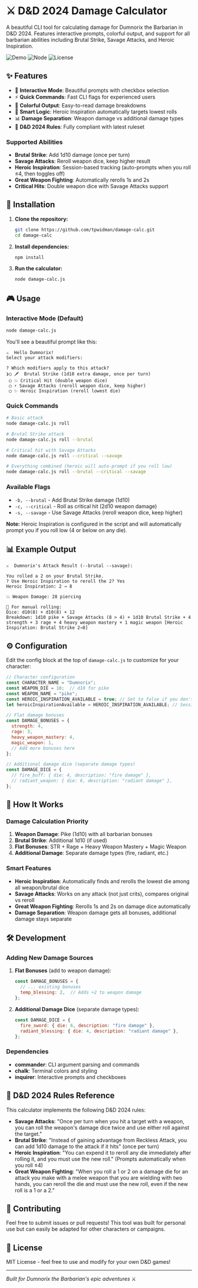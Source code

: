 # ⚔️ D&D 2024 Damage Calculator

A beautiful CLI tool for calculating damage for Dumnorix the Barbarian in D&D 2024. Features interactive prompts, colorful output, and support for all barbarian abilities including Brutal Strike, Savage Attacks, and Heroic Inspiration.

![Demo](https://img.shields.io/badge/D%26D-2024-red) ![Node](https://img.shields.io/badge/Node.js-18%2B-green) ![License](https://img.shields.io/badge/license-MIT-blue)

## ✨ Features

- 🎲 **Interactive Mode**: Beautiful prompts with checkbox selection
- ⚡ **Quick Commands**: Fast CLI flags for experienced users  
- 🎨 **Colorful Output**: Easy-to-read damage breakdowns
- 🧠 **Smart Logic**: Heroic Inspiration automatically targets lowest rolls
- 📊 **Damage Separation**: Weapon damage vs additional damage types
- 🔄 **D&D 2024 Rules**: Fully compliant with latest ruleset

### Supported Abilities

- **Brutal Strike**: Add 1d10 damage (once per turn)
- **Savage Attacks**: Reroll weapon dice, keep higher result
- **Heroic Inspiration**: Session-based tracking (auto-prompts when you roll ≤4, then toggles off)
- **Great Weapon Fighting**: Automatically rerolls 1s and 2s
- **Critical Hits**: Double weapon dice with Savage Attacks support

## 🚀 Installation

1. **Clone the repository:**
   ```bash
   git clone https://github.com/tpwidman/damage-calc.git
   cd damage-calc
   ```

2. **Install dependencies:**
   ```bash
   npm install
   ```

3. **Run the calculator:**
   ```bash
   node damage-calc.js
   ```

## 🎮 Usage

### Interactive Mode (Default)
```bash
node damage-calc.js
```

You'll see a beautiful prompt like this:
```
⚔️  Hello Dumnorix!
Select your attack modifiers:

? Which modifiers apply to this attack? 
❯◯ 🗡️  Brutal Strike (1d10 extra damage, once per turn)
 ◯ 💥 Critical Hit (double weapon dice)
 ◯ ⚡ Savage Attacks (reroll weapon dice, keep higher)
 ◯ ✨ Heroic Inspiration (reroll lowest die)
```

### Quick Commands
```bash
# Basic attack
node damage-calc.js roll

# Brutal Strike attack
node damage-calc.js roll --brutal

# Critical hit with Savage Attacks
node damage-calc.js roll --critical --savage

# Everything combined (heroic will auto-prompt if you roll low)
node damage-calc.js roll --brutal --critical --savage
```

### Available Flags
- `-b, --brutal` - Add Brutal Strike damage (1d10)
- `-c, --critical` - Roll as critical hit (2d10 weapon damage)
- `-s, --savage` - Use Savage Attacks (reroll weapon dice, keep higher)

**Note:** Heroic Inspiration is configured in the script and will automatically prompt you if you roll low (4 or below on any die).

## 📊 Example Output

```
⚔️  Dumnorix's Attack Result (--brutal --savage):

You rolled a 2 on your Brutal Strike.
? Use Heroic Inspiration to reroll the 2? Yes
Heroic Inspiration: 2 → 8

💥 Weapon Damage: 28 piercing

🎲 For manual rolling:
Dice: d10(8) + d10(8) + 12
Breakdown: 1d10 pike + Savage Attacks (8 > 4) + 1d10 Brutal Strike + 4 strength + 3 rage + 4 heavy weapon mastery + 1 magic weapon [Heroic Inspiration: Brutal Strike 2→8]
```

## ⚙️ Configuration

Edit the config block at the top of `damage-calc.js` to customize for your character:

```javascript
// Character configuration
const CHARACTER_NAME = "Dumnorix";
const WEAPON_DIE = 10;  // d10 for pike
const WEAPON_NAME = "pike";
const HEROIC_INSPIRATION_AVAILABLE = true; // Set to false if you don't have it
let heroicInspirationAvailable = HEROIC_INSPIRATION_AVAILABLE; // Session tracking

// Flat damage bonuses
const DAMAGE_BONUSES = {
  strength: 4,
  rage: 3,
  heavy_weapon_mastery: 4,
  magic_weapon: 1,
  // Add more bonuses here
};

// Additional damage dice (separate damage types)
const DAMAGE_DICE = {
  // fire_buff: { die: 4, description: "fire damage" },
  // radiant_weapon: { die: 6, description: "radiant damage" },
};
```

## 🎯 How It Works

### Damage Calculation Priority

1. **Weapon Damage**: Pike (1d10) with all barbarian bonuses
2. **Brutal Strike**: Additional 1d10 (if used)
3. **Flat Bonuses**: STR + Rage + Heavy Weapon Mastery + Magic Weapon
4. **Additional Damage**: Separate damage types (fire, radiant, etc.)

### Smart Features

- **Heroic Inspiration**: Automatically finds and rerolls the lowest die among all weapon/brutal dice
- **Savage Attacks**: Works on any attack (not just crits), compares original vs reroll
- **Great Weapon Fighting**: Rerolls 1s and 2s on damage dice automatically
- **Damage Separation**: Weapon damage gets all bonuses, additional damage stays separate

## 🛠️ Development

### Adding New Damage Sources

1. **Flat Bonuses** (add to weapon damage):
   ```javascript
   const DAMAGE_BONUSES = {
     // ... existing bonuses
     temp_blessing: 2,  // Adds +2 to weapon damage
   };
   ```

2. **Additional Damage Dice** (separate damage types):
   ```javascript
   const DAMAGE_DICE = {
     fire_sword: { die: 6, description: "fire damage" },
     radiant_blessing: { die: 4, description: "radiant damage" },
   };
   ```

### Dependencies

- **commander**: CLI argument parsing and commands
- **chalk**: Terminal colors and styling  
- **inquirer**: Interactive prompts and checkboxes

## 📝 D&D 2024 Rules Reference

This calculator implements the following D&D 2024 rules:

- **Savage Attacks**: "Once per turn when you hit a target with a weapon, you can roll the weapon's damage dice twice and use either roll against the target."
- **Brutal Strike**: "Instead of gaining advantage from Reckless Attack, you can add 1d10 damage to the attack if it hits" (once per turn)
- **Heroic Inspiration**: "You can expend it to reroll any die immediately after rolling it, and you must use the new roll." (Prompts automatically when you roll ≤4)
- **Great Weapon Fighting**: "When you roll a 1 or 2 on a damage die for an attack you make with a melee weapon that you are wielding with two hands, you can reroll the die and must use the new roll, even if the new roll is a 1 or a 2."

## 🤝 Contributing

Feel free to submit issues or pull requests! This tool was built for personal use but can easily be adapted for other characters or campaigns.

## 📄 License

MIT License - feel free to use and modify for your own D&D games!

---

*Built for Dumnorix the Barbarian's epic adventures* ⚔️